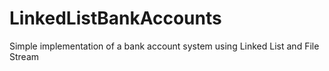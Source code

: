 # LinkedListBankAccounts
Simple implementation of  a bank account system using Linked List and File Stream

